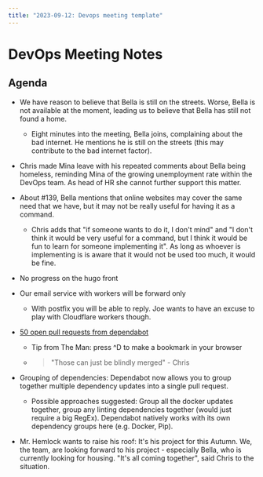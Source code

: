 ```yaml
---
title: "2023-09-12: Devops meeting template"
---
```


# DevOps Meeting Notes


<!--

Useful links

- Infra open issues: https://github.com/python-discord/infra/issues

- infra open pull requests: https://github.com/python-discord/infra/pulls

- *If* any open issue or pull request needs discussion, why was the existing
  asynchronous logged communication over GitHub insufficient?

-->


## Agenda

- We have reason to believe that Bella is still on the streets. Worse, Bella is
  not available at the moment, leading us to believe that Bella has still not
  found a home.

  - Eight minutes into the meeting, Bella joins, complaining about the bad
    internet. He mentions he is still on the streets (this may contribute to the
    bad internet factor).

- Chris made Mina leave with his repeated comments about Bella being homeless,
  reminding Mina of the growing unemployment rate within the DevOps team. As
  head of HR she cannot further support this matter.

- About #139, Bella mentions that online websites may cover the same need that
  we have, but it may not be really useful for having it as a command.

  - Chris adds that "if someone wants to do it, I don't mind" and "I don't think
    it would be very useful for a command, but I think it would be fun to learn
    for someone implementing it". As long as whoever is implementing is is aware
    that it would not be used too much, it would be fine.

- No progress on the hugo front

- Our email service with workers will be forward only

  - With postfix you will be able to reply. Joe wants to have an excuse to play
    with Cloudflare workers though.

- [50 open pull requests from
  dependabot](https://github.com/search?q=org%3Apython-discord++is%3Apr+is%3Aopen+author%3Aapp%2Fdependabot&type=pullrequests&ref=advsearch)

  - Tip from The Man: press ^D to make a bookmark in your browser

  - > "Those can just be blindly merged" - Chris

- Grouping of dependencies: Dependabot now allows you to group together multiple
  dependency updates into a single pull request.

  - Possible approaches suggested: Group all the docker updates together, group
    any linting dependencies together (would just require a big RegEx).
    Dependabot natively works with its own dependency groups here (e.g. Docker,
    Pip).

- Mr. Hemlock wants to raise his roof: It's his project for this Autumn. We, the
  team, are looking forward to his project - especially Bella, who is currently
  looking for housing. "It's all coming together", said Chris to the situation.


<!-- vim: set textwidth=80 sw=2 ts=2: -->
